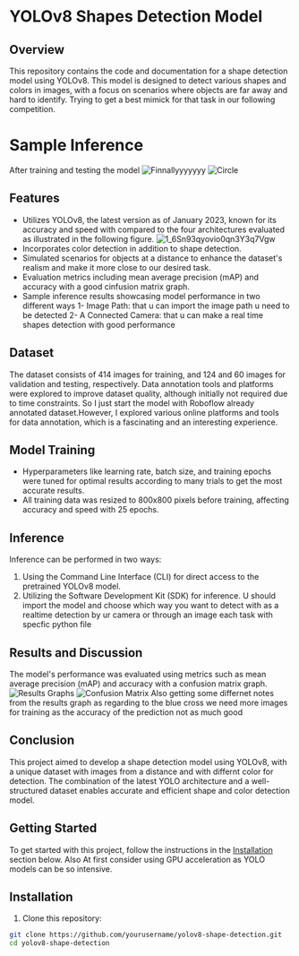 # YOLOv8 Shapes Detection Model

## Overview

This repository contains the code and documentation for a shape detection model using YOLOv8. This model is designed to detect various shapes and colors in images, with a focus on scenarios where objects are far away and hard to identify.
Trying to get a best mimick for that task in our following competition.

# Sample Inference
After training and testing the model
![Finnallyyyyyyy](https://github.com/AhmedHany761/YOLOv8-/assets/134512069/201e9828-a105-43e5-bf79-4fc1a2a6dc87)
![Circle](https://github.com/AhmedHany761/YOLOv8-/assets/134512069/cbca0efb-e600-4380-b69b-b54536cb6379)

## Features

- Utilizes YOLOv8, the latest version as of January 2023, known for its accuracy and speed with compared to the four architectures evaluated  as illustrated in the following figure.
 ![1_6Sn93qyovio0qn3Y3q7Vgw](https://github.com/AhmedHany761/YOLOv8-/assets/134512069/666c1b55-373a-4119-8815-5748c9d380ba)
- Incorporates color detection in addition to shape detection.
- Simulated scenarios for objects at a distance to enhance the dataset's realism and make it more close to our desired task.
- Evaluation metrics including mean average precision (mAP) and accuracy with a good cinfusion matrix graph.
- Sample inference results showcasing model performance in two different ways
    1- Image Path: that u can import the image path u need to be detected
    2- A Connected Camera: that u can make a real time shapes detection with good performance   

## Dataset

The dataset consists of 414 images for training, and 124 and 60 images for validation and testing, respectively.
Data annotation tools and platforms were explored to improve dataset quality, although initially not required due to time constraints.
So I just start the model with Roboflow already annotated dataset.However, I explored various online platforms and tools for data annotation, which is a fascinating and an interesting experience.

## Model Training

- Hyperparameters like learning rate, batch size, and training epochs were tuned for optimal results according to many trials to get the most accurate results.
- All training data was resized to 800x800 pixels before training, affecting accuracy and speed with 25 epochs.

## Inference

Inference can be performed in two ways:
1. Using the Command Line Interface (CLI) for direct access to the pretrained YOLOv8 model.
2. Utilizing the Software Development Kit (SDK) for inference.
U should import the model and choose which way you want to detect with as a realtime detection by ur camera or through an image each task with specfic python file

## Results and Discussion

The model's performance was evaluated using metrics such as mean average precision (mAP) and accuracy with a confusion matrix graph. 
![Results Graphs](https://github.com/AhmedHany761/YOLOv8-/assets/134512069/4b04341c-ba59-4482-8f80-1b875f32ab37)
![Confusion Matrix](https://github.com/AhmedHany761/YOLOv8-/assets/134512069/26775046-1ced-4c5c-8cef-43be2f50f0be)
Also getting some differnet notes from the results graph as regarding to the blue cross we need more images for training as the accuracy of the prediction not as much good



## Conclusion

This project aimed to develop a shape detection model using YOLOv8, with a unique dataset with images from a distance and with differnt color for detection. The combination of the latest YOLO architecture and a well-structured dataset enables accurate and efficient shape and color detection model.

## Getting Started

To get started with this project, follow the instructions in the [Installation](#installation) section below.
Also At first consider using GPU acceleration as YOLO models can be so intensive.

## Installation

1. Clone this repository:

```bash
git clone https://github.com/yourusername/yolov8-shape-detection.git
cd yolov8-shape-detection
